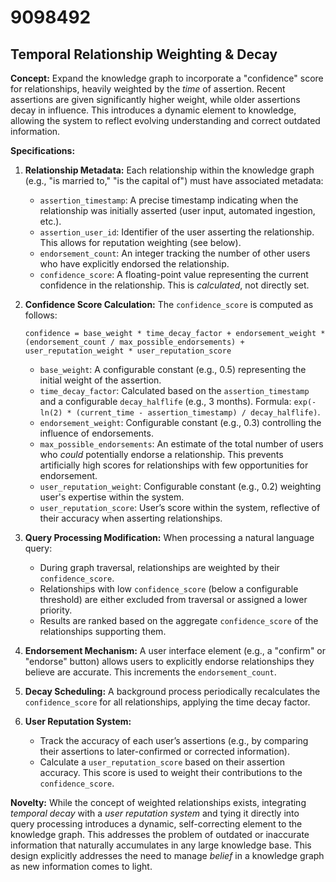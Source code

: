 # 9098492

## Temporal Relationship Weighting & Decay

**Concept:** Expand the knowledge graph to incorporate a "confidence" score for relationships, heavily weighted by the *time* of assertion. Recent assertions are given significantly higher weight, while older assertions decay in influence. This introduces a dynamic element to knowledge, allowing the system to reflect evolving understanding and correct outdated information.

**Specifications:**

1.  **Relationship Metadata:** Each relationship within the knowledge graph (e.g., "is married to," "is the capital of") must have associated metadata:
    *   `assertion_timestamp`: A precise timestamp indicating when the relationship was initially asserted (user input, automated ingestion, etc.).
    *   `assertion_user_id`: Identifier of the user asserting the relationship. This allows for reputation weighting (see below).
    *   `endorsement_count`: An integer tracking the number of other users who have explicitly endorsed the relationship.
    *   `confidence_score`: A floating-point value representing the current confidence in the relationship. This is *calculated*, not directly set.

2.  **Confidence Score Calculation:** The `confidence_score` is computed as follows:

    ```
    confidence = base_weight * time_decay_factor + endorsement_weight * (endorsement_count / max_possible_endorsements) + user_reputation_weight * user_reputation_score
    ```

    *   `base_weight`: A configurable constant (e.g., 0.5) representing the initial weight of the assertion.
    *   `time_decay_factor`: Calculated based on the `assertion_timestamp` and a configurable `decay_halflife` (e.g., 3 months). Formula: `exp(-ln(2) * (current_time - assertion_timestamp) / decay_halflife)`.
    *   `endorsement_weight`: Configurable constant (e.g., 0.3) controlling the influence of endorsements.
    *   `max_possible_endorsements`: An estimate of the total number of users who *could* potentially endorse a relationship. This prevents artificially high scores for relationships with few opportunities for endorsement.
    *    `user_reputation_weight`: Configurable constant (e.g., 0.2) weighting user's expertise within the system.
    *   `user_reputation_score`: User’s score within the system, reflective of their accuracy when asserting relationships.

3.  **Query Processing Modification:** When processing a natural language query:
    *   During graph traversal, relationships are weighted by their `confidence_score`.
    *   Relationships with low `confidence_score` (below a configurable threshold) are either excluded from traversal or assigned a lower priority.
    *   Results are ranked based on the aggregate `confidence_score` of the relationships supporting them.

4.  **Endorsement Mechanism:** A user interface element (e.g., a "confirm" or "endorse" button) allows users to explicitly endorse relationships they believe are accurate. This increments the `endorsement_count`.

5.  **Decay Scheduling:** A background process periodically recalculates the `confidence_score` for all relationships, applying the time decay factor.

6.  **User Reputation System:**
    *   Track the accuracy of each user’s assertions (e.g., by comparing their assertions to later-confirmed or corrected information).
    *   Calculate a `user_reputation_score` based on their assertion accuracy. This score is used to weight their contributions to the `confidence_score`.



**Novelty:** While the concept of weighted relationships exists, integrating *temporal decay* with a *user reputation system* and tying it directly into query processing introduces a dynamic, self-correcting element to the knowledge graph. This addresses the problem of outdated or inaccurate information that naturally accumulates in any large knowledge base. This design explicitly addresses the need to manage *belief* in a knowledge graph as new information comes to light.